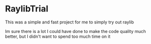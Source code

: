 # RaylibTrial
This was a simple and fast project for me to simply try out raylib

Im sure there is a lot I could have done to make the code quality much better, but I didn't want to spend too much time on it
